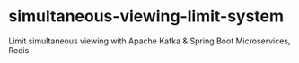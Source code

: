 # simultaneous-viewing-limit-system
Limit simultaneous viewing with Apache Kafka &amp; Spring Boot Microservices, Redis

